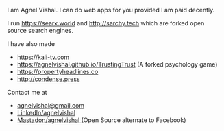 


I am Agnel Vishal. I can do web apps for you provided I am paid decently.

I run https://searx.world and http://sarchy.tech which are forked open source search engines.

I have also made
* https://kali-tv.com 
* https://agnelvishal.github.io/TrustingTrust (A forked psychology game)
* https://propertyheadlines.co 
* http://condense.press

Contact me at 
* <a href="mailto:agnelvishal@gmail.com">agnelvishal@gmail.com</a>
* <a href="https://www.linkedin.com/in/agnel-vishal-3a419694">LinkedIn/agnelvishal</a> 
* <a href="https://fosstodon.org/@agnelvishal">  Mastadon/agnelvishal </a>(Open Source alternate to Facebook)


